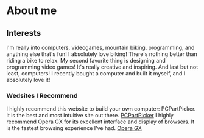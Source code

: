 # About me
## Interests
I'm really into computers, videogames, mountain biking, programming, and anything else that's fun!  I absolutely love biking! There's nothing better than riding a bike to relax.  My second favorite thing is designing and programming video games! It's really creative and inspiring. And last but not least, computers! I recently bought a computer and built it myself, and I absolutely love it!
### Wedsites I Recommend
I highly recommend this website to build your own computer: PCPartPicker. It is the best and most intuitive site out there.  [PCPartPicker](https://pcpartpicker.com/)
I highly recommend Opera GX for its excellent interface and display of browsers. It is the fastest browsing experience I've had.   [Opera GX](https://www.opera.com/gx?utm_source=PWNgames&utm_medium=pa&utm_campaign=PWN_US_UVR_3736&utm_content=3736_&utm_id=1351bb17da7d4ed19a5d68d405387780&edition=std-2) 